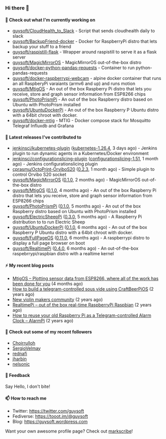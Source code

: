 ### Hi there 👋

#### 🌱 Check out what I'm currently working on

- [guysoft/CloudHealth_to_Slack](https://github.com/guysoft/CloudHealth_to_Slack) - Script that sends cloudhealth daily to slack
- [guysoft/BackupFriend-docker](https://github.com/guysoft/BackupFriend-docker) - Docker for RaspberryPi distro that lets backup your stuff to a friend
- [guysoft/raspistill-flask](https://github.com/guysoft/raspistill-flask) - Wrapper around raspistill to serve it as a flask server
- [guysoft/MagicMirrorOS](https://github.com/guysoft/MagicMirrorOS) - MagicMirrorOS out-of-the-box distro
- [guysoft/docker-python-pandas-requests](https://github.com/guysoft/docker-python-pandas-requests) - Container to run python-pandas-requests
- [guysoft/docker-raspberrypi-webcam](https://github.com/guysoft/docker-raspberrypi-webcam) - alpine docker container that runs an all RaspberyPi varaiants (armv6 and up) and runs motion
- [guysoft/MtigOS](https://github.com/guysoft/MtigOS) - An out of the box Raspberry Pi distro that lets you receive, store and graph sensor information from ESP8266 chips
- [guysoft/PhotoPrismPi](https://github.com/guysoft/PhotoPrismPi) - An out of the box Raspberry distro based on Ubuntu with PhotoPrism installed
- [guysoft/UbuntuDockerPi](https://github.com/guysoft/UbuntuDockerPi) - An out of the box Raspberry P Ubuntu distro with a 64bit chroot with docker.
- [guysoft/docker-mtig](https://github.com/guysoft/docker-mtig) - MTIG - Docker compose stack for Mosquitto Telegraf Influxdb and Grafana

#### 🔭 Latest releases I've contributed to

- [jenkinsci/kubernetes-plugin](https://github.com/jenkinsci/kubernetes-plugin) ([kubernetes-1.26.4](https://github.com/jenkinsci/kubernetes-plugin/releases/tag/kubernetes-1.26.4), 3 days ago) - Jenkins plugin to run dynamic agents in a Kubernetes/Docker environment
- [jenkinsci/configurationslicing-plugin](https://github.com/jenkinsci/configurationslicing-plugin) ([configurationslicing-1.51](https://github.com/jenkinsci/configurationslicing-plugin/releases/tag/configurationslicing-1.51), 1 month ago) - Jenkins configurationslicing plugin
- [cprasmu/OctoPrint-OrviboS20](https://github.com/cprasmu/OctoPrint-OrviboS20) ([0.2.3](https://github.com/cprasmu/OctoPrint-OrviboS20/releases/tag/0.2.3), 1 month ago) - Simple plugin to control Orvibo S20 socket
- [guysoft/MagicMirrorOS](https://github.com/guysoft/MagicMirrorOS) ([0.1.0](https://github.com/guysoft/MagicMirrorOS/releases/tag/0.1.0), 2 months ago) - MagicMirrorOS out-of-the-box distro
- [guysoft/MtigOS](https://github.com/guysoft/MtigOS) ([0.1.0](https://github.com/guysoft/MtigOS/releases/tag/0.1.0), 4 months ago) - An out of the box Raspberry Pi distro that lets you receive, store and graph sensor information from ESP8266 chips
- [guysoft/PhotoPrismPi](https://github.com/guysoft/PhotoPrismPi) ([0.1.0](https://github.com/guysoft/PhotoPrismPi/releases/tag/0.1.0), 5 months ago) - An out of the box Raspberry distro based on Ubuntu with PhotoPrism installed
- [guysoft/ElectricSheepPi](https://github.com/guysoft/ElectricSheepPi) ([0.3.0](https://github.com/guysoft/ElectricSheepPi/releases/tag/0.3.0), 5 months ago) - A Raspberry Pi distribution to to run Electric Sheep 
- [guysoft/UbuntuDockerPi](https://github.com/guysoft/UbuntuDockerPi) ([0.1.0](https://github.com/guysoft/UbuntuDockerPi/releases/tag/0.1.0), 6 months ago) - An out of the box Raspberry P Ubuntu distro with a 64bit chroot with docker.
- [guysoft/FullPageOS](https://github.com/guysoft/FullPageOS) ([0.11.0](https://github.com/guysoft/FullPageOS/releases/tag/0.11.0), 6 months ago) - A raspberrypi distro to display a full page browser on boot
- [guysoft/RealtimePi](https://github.com/guysoft/RealtimePi) ([0.4.0](https://github.com/guysoft/RealtimePi/releases/tag/0.4.0), 6 months ago) - An out-of-the-box raspebrrypi/raspbian distro with a realtime kernel

#### ⚡ My recent blog posts

- [MtigOS – Plotting sensor data from ESP8266, where all of the work has been done for you](https://guysoft.wordpress.com/2020/03/02/mtigos/) (4 months ago)
- [How to build a telegram-controlled sous vide using CraftBeerPiOS](https://guysoft.wordpress.com/2018/10/01/how-to-build-a-telegram-controlled-sous-vide-using-craftbeerpios/) (2 years ago)
- [New violin makers community](https://guysoft.wordpress.com/2018/08/27/violinmakers/) (2 years ago)
- [RealtimePi – out of the box real-time RaspberryPi Raspbian](https://guysoft.wordpress.com/2017/10/09/realtimepi/) (2 years ago)
- [How to reuse your old Raspberry Pi as a Telegram-controlled Alarm Clock – AlarmPi](https://guysoft.wordpress.com/2017/08/14/alarmpi/) (2 years ago)

#### 👯 Check out some of my recent followers

- [Choirrulloh](https://github.com/Choirrulloh)
- [SergioVelmay](https://github.com/SergioVelmay)
- [rednafi](https://github.com/rednafi)
- [jharbin](https://github.com/jharbin)
- [nelsonic](https://github.com/nelsonic)

#### 💬 Feedback

Say Hello, I don't bite!

#### 📫 How to reach me

- Twitter: https://twitter.com/guysoft
- Fediverse: https://tooot.im/@guysoft
- Blog: https://guysoft.wordpress.com

Want your own awesome profile page? Check out [markscribe](https://github.com/muesli/markscribe)!
